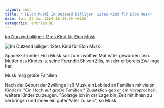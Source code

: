 ```yaml
---
layout: post
title: " [Elon Musk] Im Dutzend billiger: 12tes Kind für Elon Musk"
date: Sun, 23 Jun 2024 18:00:00 +0200
categories: entries DE
---
```

[Im Dutzend billiger: 12tes Kind für Elon Musk](https://www.weekend.at/promitalk/elon-musk-nachwuchs-shivon-zilis)

![Im Dutzend billiger: 12tes Kind für Elon Musk](https://www.weekend.at/sites/default/files/styles/facebook/public/2024-06/elon-musk-kind.jpg)

SpaceX-Gründer Elon Musk soll zum zwölften Mal Vater geworden sein. Mutter des Kindes ist seine Freundin Shivon Zilis, mit der er bereits Zwillinge hat.

Musk mag große Familien

Nach der Geburt der Zwillinge ließ Musk ein Loblied an Familien mit vielen Kindern: "Ein Hoch auf große Familien." Zusätzlich gab er ein Versprechen, weitere Kinder zu zeugen. "Solange ich in der Lage bin, Zeit mit ihnen zu verbringen und ihnen ein guter Vater zu sein", so Musk.


